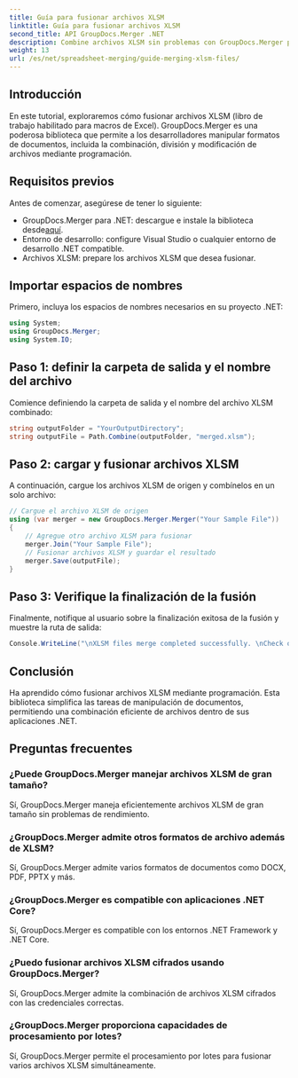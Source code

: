 ```yaml
---
title: Guía para fusionar archivos XLSM
linktitle: Guía para fusionar archivos XLSM
second_title: API GroupDocs.Merger .NET
description: Combine archivos XLSM sin problemas con GroupDocs.Merger para .NET. Combine eficientemente libros de Excel mediante programación. Mejore sus capacidades de manipulación de documentos.
weight: 13
url: /es/net/spreadsheet-merging/guide-merging-xlsm-files/
---
```

## Introducción
En este tutorial, exploraremos cómo fusionar archivos XLSM (libro de trabajo habilitado para macros de Excel). GroupDocs.Merger es una poderosa biblioteca que permite a los desarrolladores manipular formatos de documentos, incluida la combinación, división y modificación de archivos mediante programación.
## Requisitos previos
Antes de comenzar, asegúrese de tener lo siguiente:
-  GroupDocs.Merger para .NET: descargue e instale la biblioteca desde[aquí](https://releases.groupdocs.com/merger/net/).
- Entorno de desarrollo: configure Visual Studio o cualquier entorno de desarrollo .NET compatible.
- Archivos XLSM: prepare los archivos XLSM que desea fusionar.

## Importar espacios de nombres
Primero, incluya los espacios de nombres necesarios en su proyecto .NET:
```csharp
using System; 
using GroupDocs.Merger;
using System.IO;
```
## Paso 1: definir la carpeta de salida y el nombre del archivo
Comience definiendo la carpeta de salida y el nombre del archivo XLSM combinado:
```csharp
string outputFolder = "YourOutputDirectory";
string outputFile = Path.Combine(outputFolder, "merged.xlsm");
```
## Paso 2: cargar y fusionar archivos XLSM
A continuación, cargue los archivos XLSM de origen y combínelos en un solo archivo:
```csharp
// Cargue el archivo XLSM de origen
using (var merger = new GroupDocs.Merger.Merger("Your Sample File"))
{
    // Agregue otro archivo XLSM para fusionar
    merger.Join("Your Sample File");
    // Fusionar archivos XLSM y guardar el resultado
    merger.Save(outputFile);
}
```
## Paso 3: Verifique la finalización de la fusión
Finalmente, notifique al usuario sobre la finalización exitosa de la fusión y muestre la ruta de salida:
```csharp
Console.WriteLine("\nXLSM files merge completed successfully. \nCheck output in {0}", outputFolder);
```

## Conclusión
Ha aprendido cómo fusionar archivos XLSM mediante programación. Esta biblioteca simplifica las tareas de manipulación de documentos, permitiendo una combinación eficiente de archivos dentro de sus aplicaciones .NET.

## Preguntas frecuentes
### ¿Puede GroupDocs.Merger manejar archivos XLSM de gran tamaño?
Sí, GroupDocs.Merger maneja eficientemente archivos XLSM de gran tamaño sin problemas de rendimiento.
### ¿GroupDocs.Merger admite otros formatos de archivo además de XLSM?
Sí, GroupDocs.Merger admite varios formatos de documentos como DOCX, PDF, PPTX y más.
### ¿GroupDocs.Merger es compatible con aplicaciones .NET Core?
Sí, GroupDocs.Merger es compatible con los entornos .NET Framework y .NET Core.
### ¿Puedo fusionar archivos XLSM cifrados usando GroupDocs.Merger?
Sí, GroupDocs.Merger admite la combinación de archivos XLSM cifrados con las credenciales correctas.
### ¿GroupDocs.Merger proporciona capacidades de procesamiento por lotes?
Sí, GroupDocs.Merger permite el procesamiento por lotes para fusionar varios archivos XLSM simultáneamente.